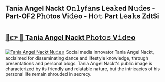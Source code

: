 ## Tania Angel Nackt O𝚗𝚕yf𝚊ns L𝚎a𝚔ed N𝚞𝚍es - Part-OF2 P𝚑𝚘tos Vi𝚍𝚎o - H𝚘𝚝 Part L𝚎a𝚔s ZdtSi

# <h2><a href="http://kfd2wnm.oniu.top/?m=Tania+Angel+Nackt">🔗👉 🔴 Tania Angel Nackt P𝚑ot𝚘𝚜 V𝚒d𝚎o</a></h2>

[![Tania Angel Nackt Nu𝚍e𝚜](https://i.imgur.com/0qMVB7G.gif)](http://kfd2wnm.oniu.top/?m=Tania+Angel+Nackt)
Social media innovator Tania Angel Nackt, acclaimed for disseminating dance and lifestyle knowledge, through presentations and personal blogs. Tania Angel Nackt's public image is characterized by its friendly and relatable nature, but the intricacies of his personal life remain shrouded in secrecy.  
